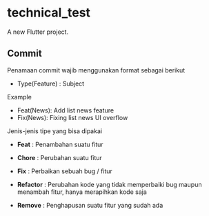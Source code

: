# technical_test

A new Flutter project.

## Commit 
Penamaan commit wajib menggunakan format sebagai berikut

* Type(Feature) : Subject

Example

* Feat(News): Add list news feature
* Fix(News): Fixing list news UI overflow

Jenis-jenis tipe yang bisa dipakai

* **Feat** : Penambahan suatu fitur

* **Chore** : Perubahan suatu fitur

* **Fix** : Perbaikan sebuah bug / fitur

* **Refactor** : Perubahan kode yang tidak memperbaiki bug maupun menambah fitur, hanya merapihkan kode saja

* **Remove** : Penghapusan suatu fitur yang sudah ada